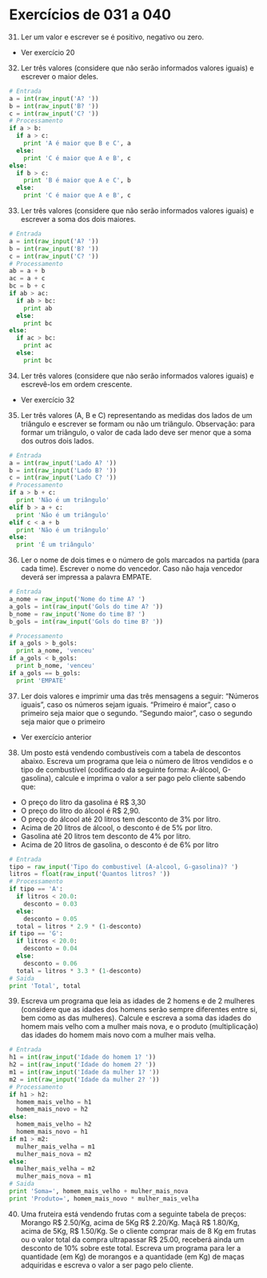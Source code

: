 # Exercícios de 031 a 040

31. Ler um valor e escrever se é positivo, negativo ou zero.

- Ver exercício 20

32. Ler três valores (considere que não serão informados valores iguais) e escrever o maior deles.

```python
# Entrada
a = int(raw_input('A? '))
b = int(raw_input('B? '))
c = int(raw_input('C? '))
# Processamento
if a > b:
  if a > c:
    print 'A é maior que B e C', a
  else:
    print 'C é maior que A e B', c
else:
  if b > c:
    print 'B é maior que A e C', b
  else:
    print 'C é maior que A e B', c  
```
33. Ler três valores (considere que não serão informados valores iguais) e escrever a soma dos dois maiores.

```python
# Entrada
a = int(raw_input('A? '))
b = int(raw_input('B? '))
c = int(raw_input('C? '))
# Processamento
ab = a + b
ac = a + c
bc = b + c
if ab > ac:
  if ab > bc:
    print ab
  else:
    print bc
else:
  if ac > bc:
    print ac
  else:
    print bc 
```

34. Ler três valores (considere que não serão informados valores iguais) e escrevê-los em ordem crescente.
- Ver exercício 32

35. Ler três valores (A, B e C) representando as medidas dos lados de um triângulo e escrever se formam ou não um triângulo. Observação: para formar um triângulo, o valor de cada lado deve ser menor que a soma dos outros dois lados.

```python
# Entrada
a = int(raw_input('Lado A? '))
b = int(raw_input('Lado B? '))
c = int(raw_input('Lado C? '))
# Processamento
if a > b + c:
  print 'Não é um triângulo'
elif b > a + c:
  print 'Não é um triângulo'
elif c < a + b
  print 'Não é um triângulo'
else:
  print 'É um triângulo'
```

36. Ler o nome de dois times e o número de gols marcados na partida (para cada time). Escrever o nome do vencedor. Caso não haja vencedor deverá ser impressa a palavra EMPATE.

```python
# Entrada
a_nome = raw_input('Nome do time A? ')
a_gols = int(raw_input('Gols do time A? '))
b_nome = raw_input('Nome do time B? ')
b_gols = int(raw_input('Gols do time B? '))

# Processamento
if a_gols > b_gols:
  print a_nome, 'venceu'
if a_gols < b_gols:
  print b_nome, 'venceu'
if a_gols == b_gols:
  print 'EMPATE'  
```

37. Ler dois valores e imprimir uma das três mensagens a seguir: “Números iguais”, caso os números sejam iguais. “Primeiro é maior”, caso o primeiro seja maior que o segundo. “Segundo maior”, caso o segundo seja maior que o primeiro
- Ver exercício anterior

38. Um posto está vendendo combustíveis com a tabela de descontos abaixo. Escreva um programa que leia o número de litros vendidos e o tipo de combustível (codificado da seguinte forma: A-álcool, G-gasolina), calcule e imprima o valor a ser pago pelo cliente sabendo que:
- O preço do litro da gasolina é R$ 3,30 
- O preço do litro do álcool é R$ 2,90. 
- O preço do álcool até 20 litros tem desconto de 3% por litro. 
- Acima de 20 litros de álcool, o  desconto é de 5% por litro. 
- Gasolina até 20 litros tem desconto de 4% por litro. 
- Acima de 20 litros de gasolina, o  desconto é de 6% por litro
```python
# Entrada
tipo = raw_input('Tipo do combustivel (A-alcool, G-gasolina)? ')
litros = float(raw_input('Quantos litros? '))
# Processamento
if tipo == 'A':
  if litros < 20.0:
    desconto = 0.03
  else:
    desconto = 0.05
  total = litros * 2.9 * (1-desconto)
if tipo == 'G':
  if litros < 20.0:
    desconto = 0.04
  else:
    desconto = 0.06
  total = litros * 3.3 * (1-desconto)
# Saida
print 'Total', total
```

39. Escreva um programa que leia as idades de 2 homens e de 2 mulheres (considere que as idades dos homens serão sempre diferentes entre si, bem como as das mulheres). Calcule e escreva a soma das idades do homem mais velho com a mulher mais nova, e o produto (multiplicação) das idades do homem mais novo com a mulher mais velha.

```python
# Entrada
h1 = int(raw_input('Idade do homem 1? '))
h2 = int(raw_input('Idade do homem 2? '))
m1 = int(raw_input('Idade da mulher 1? '))
m2 = int(raw_input('Idade da mulher 2? '))
# Processamento
if h1 > h2:
  homem_mais_velho = h1
  homem_mais_novo = h2
else:
  homem_mais_velho = h2
  homem_mais_novo = h1
if m1 > m2:
  mulher_mais_velha = m1
  mulher_mais_nova = m2
else:
  mulher_mais_velha = m2
  mulher_mais_nova = m1
# Saida
print 'Soma=', homem_mais_velho + mulher_mais_nova
print 'Produto=', homem_mais_novo * mulher_mais_velha  
```

40. Uma fruteira está vendendo frutas com a seguinte tabela de preços: Morango R$ 2.50/Kg, acima de 5Kg R$ 2.20/Kg. Maçã R$ 1.80/Kg, acima de 5Kg, R$ 1.50/Kg. Se o cliente comprar mais de 8 Kg em frutas ou o valor total da compra ultrapassar R$ 25.00, receberá ainda um desconto de 10% sobre este total. Escreva um programa para ler a quantidade (em Kg) de morangos e a quantidade (em Kg) de maças adquiridas e escreva o valor a ser pago pelo cliente.
